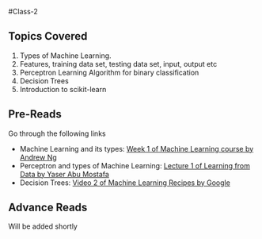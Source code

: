 #Class-2

## Topics Covered

1. Types of Machine Learning.
2. Features, training data set, testing data set, input, output etc
3. Perceptron Learning Algorithm for binary classification
4. Decision Trees
5. Introduction to scikit-learn

## Pre-Reads
Go through the following links

- Machine Learning and its types: [Week 1 of Machine Learning course by Andrew Ng](https://www.coursera.org/learn/machine-learning/)
- Perceptron and types of Machine Learning: [Lecture 1 of Learning from Data by Yaser Abu Mostafa](https://www.youtube.com/watch?v=VeKeFIepJBU&feature=youtu.be&list=PLCA2C1469EA777F9A&t=1420)
- Decision Trees: [Video 2 of Machine Learning Recipes by Google](https://www.youtube.com/watch?v=tNa99PG8hR8&list=PLT6elRN3Aer7ncFlaCz8Zz-4B5cnsrOMt)

## Advance Reads
Will be added shortly



